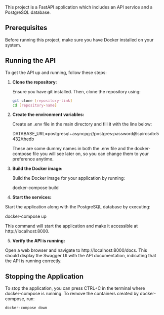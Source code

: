This project is a FastAPI application which includes an API service and a PostgreSQL database.

## Prerequisites

Before running this project, make sure you have Docker installed on your system.

## Running the API

To get the API up and running, follow these steps:

1. **Clone the repository:**

   Ensure you have git installed. Then, clone the repository using:
   ```bash
   git clone [repository-link]
   cd [repository-name]

2. **Create the environment variables:**

    Create an .env file in the main directory and fill it with the line below:

    DATABASE_URL=postgresql+asyncpg://postgres:password@spirosdb:5432/thedb

    These are some dummy names in both the .env file and the docker-compose file you will see
    later on, so you can change them to your preference anytime.

3. **Build the Docker image:**

    Build the Docker image for your application by running:

    docker-compose build

4. **Start the services:**

Start the application along with the PostgreSQL database by executing:

docker-compose up

This command will start the application and make it accessible at http://localhost:8000.

5. **Verify the API is running:**

Open a web browser and navigate to http://localhost:8000/docs. This should display the Swagger UI with the API documentation, indicating that the API is running correctly.


## Stopping the Application

To stop the application, you can press CTRL+C in the terminal where docker-compose is running. To remove the containers created by docker-compose, run:

    docker-compose down
    